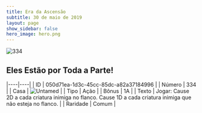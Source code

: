 ```yaml
---
title: Era da Ascensão
subtitle: 30 de maio de 2019
layout: page
show_sidebar: false
hero_image: hero.png
---
```


![334](https://cdn.keyforgegame.com/media/card_front/pt/435_334_P4Q732V6FJQV_pt.png)

## Eles Estão por Toda a Parte!

|----|----|
| ID | 050d71ea-1d3c-45cc-85dc-a82a37184996 |
| Número | 334 |
| Casa | ![Untamed](https://archonarcana.com/images/thumb/b/bd/Untamed.png/22px-Untamed.png "Indomados") |
| Tipo | Ação |
| Bônus | 1A |
| Texto | Jogar: Cause 2D a cada criatura inimiga no flanco. Cause 1D a cada criatura inimiga que não esteja no flanco. |
| Raridade | Comum |
